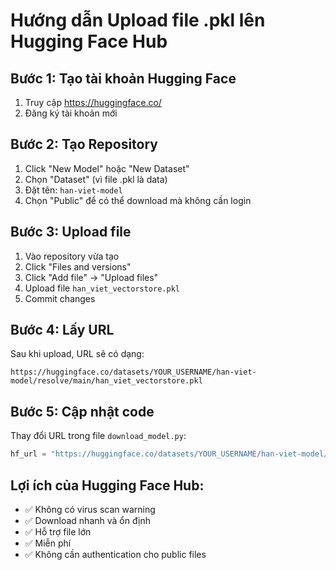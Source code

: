 # Hướng dẫn Upload file .pkl lên Hugging Face Hub

## Bước 1: Tạo tài khoản Hugging Face
1. Truy cập https://huggingface.co/
2. Đăng ký tài khoản mới

## Bước 2: Tạo Repository
1. Click "New Model" hoặc "New Dataset"
2. Chọn "Dataset" (vì file .pkl là data)
3. Đặt tên: `han-viet-model`
4. Chọn "Public" để có thể download mà không cần login

## Bước 3: Upload file
1. Vào repository vừa tạo
2. Click "Files and versions"
3. Click "Add file" → "Upload files"
4. Upload file `han_viet_vectorstore.pkl`
5. Commit changes

## Bước 4: Lấy URL
Sau khi upload, URL sẽ có dạng:
```
https://huggingface.co/datasets/YOUR_USERNAME/han-viet-model/resolve/main/han_viet_vectorstore.pkl
```

## Bước 5: Cập nhật code
Thay đổi URL trong file `download_model.py`:
```python
hf_url = "https://huggingface.co/datasets/YOUR_USERNAME/han-viet-model/resolve/main/han_viet_vectorstore.pkl"
```

## Lợi ích của Hugging Face Hub:
- ✅ Không có virus scan warning
- ✅ Download nhanh và ổn định
- ✅ Hỗ trợ file lớn
- ✅ Miễn phí
- ✅ Không cần authentication cho public files 